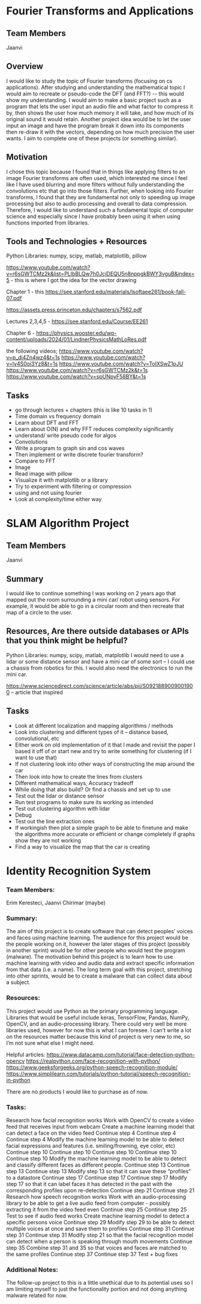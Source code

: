 <h1>Fourier Transforms and Applications</h1>
<h2>Team Members</h2>
<p>Jaanvi</p>
<h2>Overview</h2>
<p>I would like to study the topic of Fourier transforms (focusing on cs applications). After studying and understanding the mathematical topic I would aim to recreate or pseudo-code the DFT (and FFT?) -- this would show my understanding. I would aim to make a basic project such as a program that lets the user input an audio file and what factor to compress it by, then shows the user how much memory it will take, and how much of its original sound it would retain. Another project idea would be to let the user input an image and have the program break it down into its components then re-draw it with the vectors, depending on how much precision the user wants. I aim to complete one of these projects (or something similar).</p>
<h2>Motivation</h2>
<p>I chose this topic because I found that in things like applying filters to an image Fourier transforms are often used, which interested me since I feel like I have used blurring and more filters without fully understanding the convolutions etc that go into those filters. Further, when looking into Fourier transforms, I found that they are fundamental not only to speeding up image processing but also to audio processing and overall to data compression. Therefore, I would like to understand such a fundamental topic of computer science and especially since I have probably been using it when using functions imported from libraries.</p>

<h2>Tools and Technologies + Resources</h2>
<p>Python Libraries: numpy, scipy, matlab, matplotlib, pillow


https://www.youtube.com/watch?v=r6sGWTCMz2k&list=PLIbBLQw7h0JcjDEQU5n8nppgkBWY3vguB&index=5 - this is where I got the idea for the vector drawing


Chapter 1 - this https://see.stanford.edu/materials/lsoftaee261/book-fall-07.pdf 

https://assets.press.princeton.edu/chapters/s7562.pdf 

Lectures 2,3,4,5 - https://see.stanford.edu/Course/EE261

Chapter 6 - https://physics.wooster.edu/wp-content/uploads/2024/01/LindnerPhysicsMathLoRes.pdf

the following videos; https://www.youtube.com/watch?v=p_di4Zn4wz4&t=1s 
https://www.youtube.com/watch?v=ly4S0oi3Yz8&t=1s
https://www.youtube.com/watch?v=ToIXSwZ1pJU
https://www.youtube.com/watch?v=r6sGWTCMz2k&t=1s
https://www.youtube.com/watch?v=spUNpyF58BY&t=1s
</p>

<h2>Tasks</h2>
<ul>
<li> go through lectures + chapters (this is like 10 tasks in 1)</li>
<li>Time domain vs frequency domain</li>
<li>Learn about DFT and FFT</li>
<li>Learn about O(N) and why FFT reduces complexity significantly</li>
<li>understand/ write pseudo code for algos</li>
<li>Convolutions </li>
<li>Write a program to graph sin and cos waves</li>
<li>Then implement or write discrete fourier transform? </li>
<li>Compare to FFT</li>
<li>Image</li>
<li>Read image with pillow</li>
<li>Visualize it with matplotlib or a library</li>
<li>Try to experiment with filtering or compression <li>using and not using fourier</li>
<li>Look at complexity/time either way 
</li>
</ul>

<h1>SLAM Algorithm Project</h1>
<h2>Team Members</h2>
<p>Jaanvi</p>
<h2>Summary</h2>
<p>I would like to continue something I was working on 2 years ago that mapped out the room surrounding a mini car/ robot using sensors. For example, it would be able to go in a circular room and then recreate that map of a circle to the user.</p>
<h2>Resources, Are there outside databases or APIs that you think might be helpful?</h2>
<p>Python
Libraries: numpy, scipy, matlab, matplotlib
I would need to use a lidar or some distance sensor and have a mini car of some sort – I could use a chassis from robotics for this. I would also need the electronics to run the mini car.

https://www.sciencedirect.com/science/article/abs/pii/S0921889009001900 – article that inspired 
</p>

<h2>Tasks</h2>
<ul>
<li>Look at different localization and mapping algorithms / methods</li>
<li>Look into clustering and different types of it – distance based, convolutional, etc</li>
<li>Either work on old implementation of it that I made and revisit the paper I based it off of or start new and try to write something for clustering (if I want to use that)
</li>
<li>If not clustering look into other ways of constructing the map around the car</li>
<li>Then look into how to create the lines from clusters</li>
<li>Different mathematical ways, Accuracy tradeoff</li>
<li>While doing that also build? Or find a chassis and set up to use</li>
<li>Test out the lidar or distance sensor </li>
<li>Run test programs to make sure its working as intended
</li>
<li>Test out clustering algorithm with lidar
</li>
<li>Debug
 </li>
<li>Test out the line extraction ones
</li>
<li>If workingish then plot a simple graph to be able to finetune and make the algorithms more accurate or efficient or change completely if graphs show they are not working </li>
<li>Find a way to visualize the map that the car is creating
</li>
</ul>
<h1>Identity Recognition System</h1>

<h3>Team Members:</h3>
Erim Keresteci, Jaanvi Chirimar (maybe)

<h3>Summary:</h3>
The aim of this project is to create software that can detect peoples’ voices and faces using machine learning. 
The audience for this project would be the people working on it, however the later stages of this project (possibly in another sprint) would be for other people who would test the program (malware). The motivation behind this project is to learn how to use machine learning with video and audio data and extract specific information from that data (i.e. a name). The long term goal with this project, stretching into other sprints, would be to create a malware that can collect data about a subject. 

<h3>Resources:</h3>
This project would use Python as the primary programming language. Libraries that would be useful include keras, TensorFlow, Pandas, NumPy, OpenCV, and an audio-processing library. There could very well be more libraries used, however for now this is what I can foresee. I can’t write a lot on the resources matter because this kind of project is very new to me, so I’m not sure what else I might need.  

Helpful articles:
https://www.datacamp.com/tutorial/face-detection-python-opencv
https://realpython.com/face-recognition-with-python/
https://www.geeksforgeeks.org/python-speech-recognition-module/
https://www.simplilearn.com/tutorials/python-tutorial/speech-recognition-in-python

There are no products I would like to purchase as of now. 

<h3>Tasks:</h3>
Research how facial recognition works
Work with OpenCV to create a video feed that receives input from webcam
Create a machine learning model that can detect a face on the video feed
Continue step 4
Continue step 4
Continue step 4
Modify the machine learning model to be able to detect facial expressions and features (i.e. smiling/frowning, eye color, etc)
Continue step 10
Continue step 10
Continue step 10
Continue step 10
Continue step 10
Modify the machine learning model to be able to detect and classify different faces as different people.
Continue step 13
Continue step 13
Continue step 13
Modify step 13 so that it can save these “profiles” to a datastore 
Continue step 17
Continue step 17
Continue step 17
Modify step 17 so that it can label faces it has detected in the past with the corresponding profiles upon re-detection
Continue step 21
Continue step 21
Research how speech recognition works
Work with an audio-processing library to be able to get a live audio feed from computer - possibly extracting it from the video feed even
Continue step 25
Continue step 25
Test to see if audio feed works
Create machine learning model to detect a specific persons voice
Continue step 29
Modify step 29 to be able to detect multiple voices at once and save them to profiles
Continue step 31
Continue step 31
Continue step 31
Modify step 21 so that the facial recognition model can detect when a person is speaking through mouth movements
Continue step 35
Combine step 31 and 35 so that voices and faces are matched to the same profiles
Continue step 37
Continue step 37
Test + bug fixes 

<h3>Additional Notes:</h3>
The follow-up project to this is a little unethical due to its potential uses so I am limiting myself to just the functionality portion and not doing anything malware related for now. 

